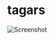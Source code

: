 # tagars
![Screenshot](https://github.com/user-attachments/assets/bb764d29-405c-48d5-8bee-f80434eacbbe)
